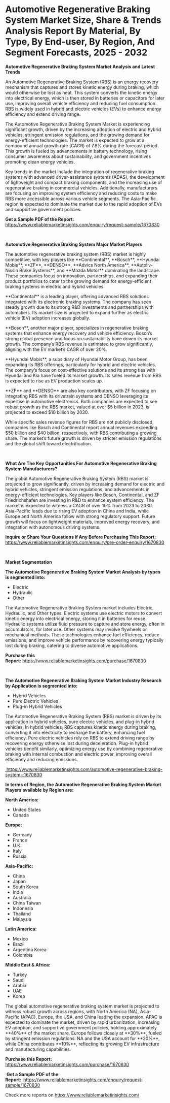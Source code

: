 <p><h1>Automotive Regenerative Braking System Market Size, Share & Trends Analysis Report By Material, By Type, By End-user, By Region, And Segment Forecasts, 2025 - 2032</h1></p><p><strong>Automotive Regenerative Braking System Market Analysis and Latest Trends</strong></p>
<p><p>An Automotive Regenerative Braking System (RBS) is an energy recovery mechanism that captures and stores kinetic energy during braking, which would otherwise be lost as heat. This system converts the kinetic energy into electrical energy, which is then stored in batteries or capacitors for later use, improving overall vehicle efficiency and reducing fuel consumption. RBS is widely used in hybrid and electric vehicles (EVs) to enhance energy efficiency and extend driving range.</p><p>The Automotive Regenerative Braking System Market is experiencing significant growth, driven by the increasing adoption of electric and hybrid vehicles, stringent emission regulations, and the growing demand for energy-efficient technologies. The market is expected to grow at a compound annual growth rate (CAGR) of 7.8% during the forecast period. This growth is fueled by advancements in battery technology, rising consumer awareness about sustainability, and government incentives promoting clean energy vehicles.</p><p>Key trends in the market include the integration of regenerative braking systems with advanced driver-assistance systems (ADAS), the development of lightweight and compact braking components, and the increasing use of regenerative braking in commercial vehicles. Additionally, manufacturers are focusing on improving system efficiency and reducing costs to make RBS more accessible across various vehicle segments. The Asia-Pacific region is expected to dominate the market due to the rapid adoption of EVs and supportive government policies.</p></p>
<p><strong>Get a Sample PDF of the Report:&nbsp;</strong> <a href="https://www.reliablemarketinsights.com/enquiry/request-sample/1670830?utm_campaign=1937&utm_medium=2&utm_source=Github&utm_content=ia&utm_term=22012025&utm_id=automotive-regenerative-braking-system">https://www.reliablemarketinsights.com/enquiry/request-sample/1670830</a></p>
<p>&nbsp;</p>
<p><strong>Automotive Regenerative Braking System Major Market Players</strong></p>
<p><p>The automotive regenerative braking system (RBS) market is highly competitive, with key players like **Continental**, **Bosch**, **Hyundai Mobis**, **ZF**, **DENSO**, **Advics North America**, **Autoliv-Nissin Brake Systems**, and **Mazda Motor** dominating the landscape. These companies focus on innovation, partnerships, and expanding their product portfolios to cater to the growing demand for energy-efficient braking systems in electric and hybrid vehicles.</p><p>**Continental** is a leading player, offering advanced RBS solutions integrated with its electronic braking systems. The company has seen steady growth due to its strong R&D investments and partnerships with automakers. Its market size is projected to expand further as electric vehicle (EV) adoption increases globally.</p><p>**Bosch**, another major player, specializes in regenerative braking systems that enhance energy recovery and vehicle efficiency. Bosch’s strong global presence and focus on sustainability have driven its market growth. The company’s RBS revenue is estimated to grow significantly, aligning with the EV market’s CAGR of over 20%.</p><p>**Hyundai Mobis**, a subsidiary of Hyundai Motor Group, has been expanding its RBS offerings, particularly for hybrid and electric vehicles. The company’s focus on cost-effective solutions and its strong ties with Hyundai and Kia have fueled its market growth. Its sales revenue from RBS is expected to rise as EV production scales up.</p><p>**ZF** and **DENSO** are also key contributors, with ZF focusing on integrating RBS with its drivetrain systems and DENSO leveraging its expertise in automotive electronics. Both companies are expected to see robust growth as the RBS market, valued at over $5 billion in 2023, is projected to exceed $10 billion by 2030.</p><p>While specific sales revenue figures for RBS are not publicly disclosed, companies like Bosch and Continental report annual revenues exceeding $50 billion and $40 billion, respectively, with RBS contributing a growing share. The market’s future growth is driven by stricter emission regulations and the global shift toward electrification.</p></p>
<p>&nbsp;</p>
<p><strong>What Are The Key Opportunities For Automotive Regenerative Braking System Manufacturers?</strong></p>
<p><p>The global Automotive Regenerative Braking System (RBS) market is projected to grow significantly, driven by increasing demand for electric and hybrid vehicles, stringent emission regulations, and advancements in energy-efficient technologies. Key players like Bosch, Continental, and ZF Friedrichshafen are investing in R&D to enhance system efficiency. The market is expected to witness a CAGR of over 10% from 2023 to 2030. Asia-Pacific leads due to rising EV adoption in China and India, while Europe and North America follow with strong regulatory support. Future growth will focus on lightweight materials, improved energy recovery, and integration with autonomous driving systems.</p></p>
<p><strong>Inquire or Share Your Questions If Any Before Purchasing This Report:</strong> <a href="https://www.reliablemarketinsights.com/enquiry/pre-order-enquiry/1670830?utm_campaign=1937&utm_medium=2&utm_source=Github&utm_content=ia&utm_term=22012025&utm_id=automotive-regenerative-braking-system">https://www.reliablemarketinsights.com/enquiry/pre-order-enquiry/1670830</a></p>
<p>&nbsp;</p>
<p><strong>Market Segmentation</strong></p>
<p><strong>The Automotive Regenerative Braking System Market Analysis by types is segmented into:</strong></p>
<p><ul><li>Electric</li><li>Hydraulic</li><li>Other</li></ul></p>
<p><p>The Automotive Regenerative Braking System market includes Electric, Hydraulic, and Other types. Electric systems use electric motors to convert kinetic energy into electrical energy, storing it in batteries for reuse. Hydraulic systems utilize fluid pressure to capture and store energy, often in accumulators, for later use. Other systems may involve flywheels or mechanical methods. These technologies enhance fuel efficiency, reduce emissions, and improve vehicle performance by recovering energy typically lost during braking, catering to diverse automotive applications.</p></p>
<p><strong>Purchase this Report:&nbsp;</strong><a href="https://www.reliablemarketinsights.com/purchase/1670830?utm_campaign=1937&utm_medium=2&utm_source=Github&utm_content=ia&utm_term=22012025&utm_id=automotive-regenerative-braking-system">https://www.reliablemarketinsights.com/purchase/1670830</a></p>
<p>&nbsp;</p>
<p><strong>The Automotive Regenerative Braking System Market Industry Research by Application is segmented into:</strong></p>
<p><ul><li>Hybrid Vehicles</li><li>Pure Electric Vehicles</li><li>Plug-in Hybrid Vehicles</li></ul></p>
<p><p>The Automotive Regenerative Braking System (RBS) market is driven by its application in hybrid vehicles, pure electric vehicles, and plug-in hybrid vehicles. In hybrid vehicles, RBS captures kinetic energy during braking, converting it into electricity to recharge the battery, enhancing fuel efficiency. Pure electric vehicles rely on RBS to extend driving range by recovering energy otherwise lost during deceleration. Plug-in hybrid vehicles benefit similarly, optimizing energy use by combining regenerative braking with internal combustion and electric power, improving overall efficiency and reducing emissions.</p></p>
<p><a href="https://www.reliablemarketinsights.com/automotive-regenerative-braking-system-r1670830?utm_campaign=1937&utm_medium=2&utm_source=Github&utm_content=ia&utm_term=22012025&utm_id=automotive-regenerative-braking-system">&nbsp;https://www.reliablemarketinsights.com/automotive-regenerative-braking-system-r1670830</a></p>
<p><strong>In terms of Region, the Automotive Regenerative Braking System Market Players available by Region are:</strong></p>
<p>
    <p> <strong> North America: </strong>
        <ul>
            <li>United States</li>
            <li>Canada</li>
        </ul>
        </p> 
    <p> <strong> Europe: </strong>
        <ul>
            <li>Germany</li>
            <li>France</li>
            <li>U.K.</li>
            <li>Italy</li>
            <li>Russia</li>
        </ul>
        </p> 
    <p> <strong> Asia-Pacific: </strong>
        <ul>
            <li>China</li>
            <li>Japan</li>
            <li>South Korea</li>
            <li>India</li>
            <li>Australia</li>
            <li>China Taiwan</li>
            <li>Indonesia</li>
            <li>Thailand</li>
            <li>Malaysia</li>
        </ul>
        </p> 
    <p> <strong> Latin America: </strong>
        <ul>
            <li>Mexico</li>
            <li>Brazil</li>
            <li>Argentina Korea</li>
            <li>Colombia</li>
        </ul>
        </p> 
    <p> <strong> Middle East & Africa: </strong>
        <ul>
            <li>Turkey</li>
            <li>Saudi</li>
            <li>Arabia</li>
            <li>UAE</li>
            <li>Korea</li>
        </ul>
    </p>
    </p>
<p><p>The global automotive regenerative braking system market is projected to witness robust growth across regions, with North America (NA), Asia-Pacific (APAC), Europe, the USA, and China leading the expansion. APAC is expected to dominate the market, driven by rapid urbanization, increasing EV adoption, and supportive government policies, holding approximately **40%** of the market share. Europe follows closely at **30%**, fueled by stringent emission regulations. NA and the USA account for **20%**, while China contributes **10%**, reflecting its growing EV infrastructure and manufacturing capabilities.</p></p>
<p><strong>Purchase this Report: </strong><a href="https://www.reliablemarketinsights.com/purchase/1670830?utm_campaign=1937&utm_medium=2&utm_source=Github&utm_content=ia&utm_term=22012025&utm_id=automotive-regenerative-braking-system">https://www.reliablemarketinsights.com/purchase/1670830</a></p>
<p>&nbsp;<strong>Get a Sample PDF of the Report:&nbsp;&nbsp;</strong><a href="https://www.reliablemarketinsights.com/enquiry/request-sample/1670830?utm_campaign=1937&utm_medium=2&utm_source=Github&utm_content=ia&utm_term=22012025&utm_id=automotive-regenerative-braking-system">https://www.reliablemarketinsights.com/enquiry/request-sample/1670830</a></p>
<p><strong></strong></p>
<p>Check more reports on <a href="https://www.reliablemarketinsights.com/?utm_campaign=1937&utm_medium=2&utm_source=Github&utm_content=ia&utm_term=22012025&utm_id=automotive-regenerative-braking-system">https://www.reliablemarketinsights.com/</a></p>